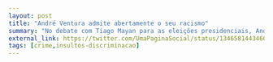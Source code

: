 ```yaml
---
layout: post
title: "André Ventura admite abertamente o seu racismo"
summary: "No debate com Tiago Mayan para as eleições presidenciais, André Ventura admite abertamente ser racista. De que mais provas precisamos de que o pequeno líder do Chega não quer ser o presidente de todos os portugueses, apenas dos brancos?"
external_link: https://twitter.com/UmaPaginaSocial/status/1346581443460395009
tags: [crime,insultos-discriminacao]
---
```

